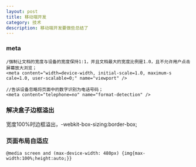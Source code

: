 ```yaml
---
layout: post
title: 移动端开发
category: 技术
description: 移动端开发要做些总结了
---
```


### meta

	/强制让文档的宽度与设备的宽度保持1:1，并且文档最大的宽度比例是1.0，且不允许用户点击屏幕放大浏览；
	<meta content="width=device-width, initial-scale=1.0, maximum-s	cale=1.0, user-scalable=0;" name="viewport" />
	
	//告诉设备忽略将页面中的数字识别为电话号码；
	<meta content="telephone=no" name="format-detection" />
	
### 解决盒子边框溢出
宽度100%时边框溢出，-webkit-box-sizing:border-box;

### 页面布局自适应

	@media screen and (max-device-width: 480px) {img{max-width:100%;height:auto;}}